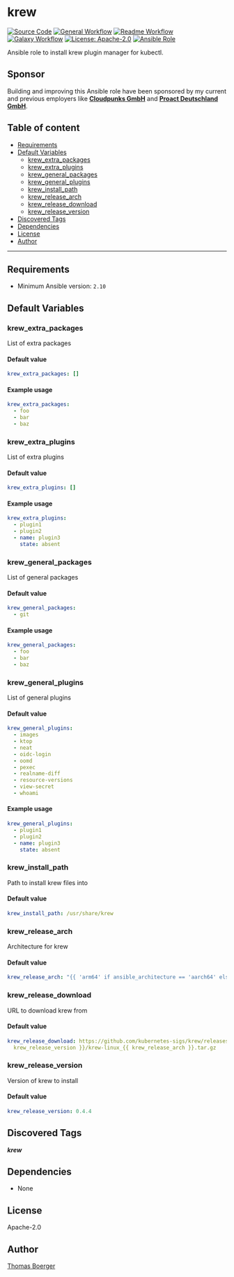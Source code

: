 # krew

[![Source Code](https://img.shields.io/badge/github-source%20code-blue?logo=github&logoColor=white)](https://github.com/rolehippie/krew)
[![General Workflow](https://github.com/rolehippie/krew/actions/workflows/general.yml/badge.svg)](https://github.com/rolehippie/krew/actions/workflows/general.yml)
[![Readme Workflow](https://github.com/rolehippie/krew/actions/workflows/docs.yml/badge.svg)](https://github.com/rolehippie/krew/actions/workflows/docs.yml)
[![Galaxy Workflow](https://github.com/rolehippie/krew/actions/workflows/galaxy.yml/badge.svg)](https://github.com/rolehippie/krew/actions/workflows/galaxy.yml)
[![License: Apache-2.0](https://img.shields.io/github/license/rolehippie/krew)](https://github.com/rolehippie/krew/blob/master/LICENSE)
[![Ansible Role](https://img.shields.io/badge/role-rolehippie.krew-blue)](https://galaxy.ansible.com/rolehippie/krew)

Ansible role to install krew plugin manager for kubectl.

## Sponsor

Building and improving this Ansible role have been sponsored by my current and previous employers like **[Cloudpunks GmbH](https://cloudpunks.de)** and **[Proact Deutschland GmbH](https://www.proact.eu)**.

## Table of content

- [Requirements](#requirements)
- [Default Variables](#default-variables)
  - [krew_extra_packages](#krew_extra_packages)
  - [krew_extra_plugins](#krew_extra_plugins)
  - [krew_general_packages](#krew_general_packages)
  - [krew_general_plugins](#krew_general_plugins)
  - [krew_install_path](#krew_install_path)
  - [krew_release_arch](#krew_release_arch)
  - [krew_release_download](#krew_release_download)
  - [krew_release_version](#krew_release_version)
- [Discovered Tags](#discovered-tags)
- [Dependencies](#dependencies)
- [License](#license)
- [Author](#author)

---

## Requirements

- Minimum Ansible version: `2.10`

## Default Variables

### krew_extra_packages

List of extra packages

#### Default value

```YAML
krew_extra_packages: []
```

#### Example usage

```YAML
krew_extra_packages:
  - foo
  - bar
  - baz
```

### krew_extra_plugins

List of extra plugins

#### Default value

```YAML
krew_extra_plugins: []
```

#### Example usage

```YAML
krew_extra_plugins:
  - plugin1
  - plugin2
  - name: plugin3
    state: absent
```

### krew_general_packages

List of general packages

#### Default value

```YAML
krew_general_packages:
  - git
```

#### Example usage

```YAML
krew_general_packages:
  - foo
  - bar
  - baz
```

### krew_general_plugins

List of general plugins

#### Default value

```YAML
krew_general_plugins:
  - images
  - ktop
  - neat
  - oidc-login
  - oomd
  - pexec
  - realname-diff
  - resource-versions
  - view-secret
  - whoami
```

#### Example usage

```YAML
krew_general_plugins:
  - plugin1
  - plugin2
  - name: plugin3
    state: absent
```

### krew_install_path

Path to install krew files into

#### Default value

```YAML
krew_install_path: /usr/share/krew
```

### krew_release_arch

Architecture for krew

#### Default value

```YAML
krew_release_arch: "{{ 'arm64' if ansible_architecture == 'aarch64' else 'amd64' }}"
```

### krew_release_download

URL to download krew from

#### Default value

```YAML
krew_release_download: https://github.com/kubernetes-sigs/krew/releases/download/v{{
  krew_release_version }}/krew-linux_{{ krew_release_arch }}.tar.gz
```

### krew_release_version

Version of krew to install

#### Default value

```YAML
krew_release_version: 0.4.4
```

## Discovered Tags

**_krew_**


## Dependencies

- None

## License

Apache-2.0

## Author

[Thomas Boerger](https://github.com/tboerger)
